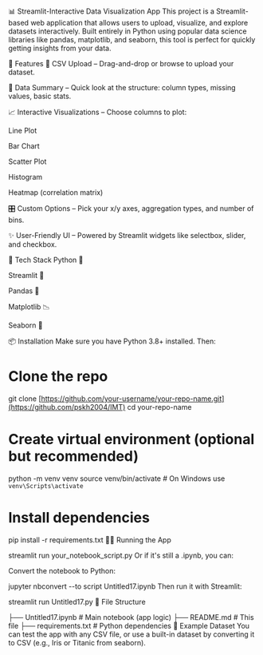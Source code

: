 📊 Streamlit-Interactive Data Visualization App
This project is a Streamlit-based web application that allows users to upload, visualize, and explore datasets interactively. Built entirely in Python using popular data science libraries like pandas, matplotlib, and seaborn, this tool is perfect for quickly getting insights from your data.

🚀 Features
📁 CSV Upload – Drag-and-drop or browse to upload your dataset.

🧮 Data Summary – Quick look at the structure: column types, missing values, basic stats.

📈 Interactive Visualizations – Choose columns to plot:

Line Plot

Bar Chart

Scatter Plot

Histogram

Heatmap (correlation matrix)

🎛️ Custom Options – Pick your x/y axes, aggregation types, and number of bins.

✨ User-Friendly UI – Powered by Streamlit widgets like selectbox, slider, and checkbox.

🧰 Tech Stack
Python 🐍

Streamlit 🎈

Pandas 🐼

Matplotlib 📉

Seaborn 🐚

📦 Installation
Make sure you have Python 3.8+ installed. Then:


# Clone the repo
git clone [https://github.com/your-username/your-repo-name.git](https://github.com/pskh2004/IMT)
cd your-repo-name

# Create virtual environment (optional but recommended)
python -m venv venv
source venv/bin/activate  # On Windows use `venv\Scripts\activate`

# Install dependencies
pip install -r requirements.txt
🏃‍♂️ Running the App
 
streamlit run your_notebook_script.py
Or if it's still a .ipynb, you can:

Convert the notebook to Python:


jupyter nbconvert --to script Untitled17.ipynb
Then run it with Streamlit:


streamlit run Untitled17.py
📁 File Structure

├── Untitled17.ipynb         # Main notebook (app logic)
├── README.md                # This file
├── requirements.txt         # Python dependencies
🧪 Example Dataset
You can test the app with any CSV file, or use a built-in dataset by converting it to CSV (e.g., Iris or Titanic from seaborn).

